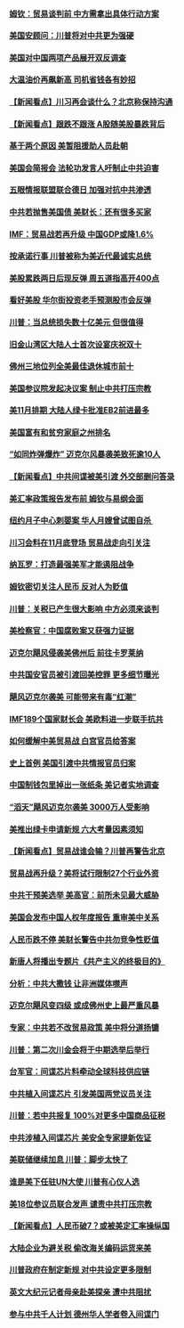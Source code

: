 #### [姆钦：贸易谈判前 中方需拿出具体行动方案](../pages/nsc412/n10780360.md?t=10130933) 

#### [美国安顾问：川普将对中共更为强硬](../pages/nsc412/n10780579.md?t=10130933) 

#### [美国对中国两项产品展开双反调查](../pages/nsc412/n10780059.md?t=10130933) 

#### [大温油价再飙新高 司机省钱各有妙招](../pages/nsc412/n10780183.md?t=10130933) 

#### [【新闻看点】川习再会谈什么？北京称保持沟通](../pages/nsc412/n10780037.md?t=10130933) 

#### [【新闻看点】跟跌不跟涨 A股随美股暴跌背后](../pages/nsc412/n10780057.md?t=10130933) 

#### [基于两个原因 美暂阻援助人员赴朝](../pages/nsc412/n10779723.md?t=10130933) 

#### [美国会简报会 法轮功发言人吁制止中共迫害](../pages/nsc412/n10779649.md?t=10130933) 

#### [五眼情报联盟联合德日 加强对抗中共渗透](../pages/nsc412/n10779555.md?t=10130933) 

#### [中共若抛售美国债 美财长：还有很多买家](../pages/nsc412/n10779551.md?t=10130933) 

#### [IMF：贸易战若再升级 中国GDP或降1.6%](../pages/nsc412/n10779387.md?t=10130933) 

#### [按承诺行事 川普被称为美近代最诚实总统](../pages/nsc412/n10779378.md?t=10130933) 

#### [美股累跌两日后现反弹 周五道指高开400点](../pages/nsc412/n10777885.md?t=10130933) 

#### [看好美股 华尔街投资老手预测股市会反弹](../pages/nsc412/n10778604.md?t=10130933) 

#### [川普：当总统损失数十亿美元 但很值得](../pages/nsc412/n10778932.md?t=10130933) 

#### [旧金山湾区大陆人士首次设宴庆祝双十](../pages/nsc412/n10778620.md?t=10130933) 

#### [佛州三地位列全美最佳退休城市前十](../pages/nsc412/n10777888.md?t=10130933) 

#### [美国参议院发起决议案 制止中共打压宗教](../pages/nsc412/n10777584.md?t=10130933) 

#### [美11月排期 大陆人绿卡批准EB2前进最多](../pages/nsc412/n10777900.md?t=10130933) 

#### [美国富有和贫穷家庭之州排名](../pages/nsc412/n10777911.md?t=10130933) 

#### [“如同炸弹爆炸” 迈克尔风暴袭美致死逾10人](../pages/nsc412/n10777806.md?t=10130933) 

#### [【新闻看点】中共间谍被美引渡 外交部删问答录](../pages/nsc412/n10777155.md?t=10130933) 

#### [美汇率政策报告发布前 姆钦与易纲会面](../pages/nsc412/n10777156.md?t=10130933) 

#### [纽约月子中心刺婴案 华人月嫂曾试图自杀 ](../pages/nsc412/n10777493.md?t=10130933) 

#### [川习会料在11月底登场 贸易战走向引关注](../pages/nsc412/n10777468.md?t=10130933) 

#### [纳瓦罗：打造最强美军才能遏阻战争](../pages/nsc412/n10777382.md?t=10130933) 

#### [姆钦密切关注人民币 反对人为贬值](../pages/nsc412/n10777297.md?t=10130933) 

#### [川普：关税已产生很大影响 中方必须来谈判](../pages/nsc412/n10777141.md?t=10130933) 

#### [美检察官：中国腐败案又获强力证据](../pages/nsc412/n10777118.md?t=10130933) 

#### [迈克尔飓风侵袭美佛州后 前往卡罗莱纳](../pages/nsc412/n10777049.md?t=10130933) 

#### [中共国安官员被引渡回美控罪 更多细节曝光](../pages/nsc412/n10775561.md?t=10130933) 

#### [飓风迈克尔袭美 可能带来有毒“红潮”](../pages/nsc412/n10776149.md?t=10130933) 

#### [IMF189个国家财长会 美欧料进一步联手抗共](../pages/nsc412/n10775397.md?t=10130933) 

#### [如何缓解中美贸易战 白宫官员给答案](../pages/nsc412/n10775590.md?t=10130933) 

#### [史上首例 美国引渡中共情报官员归案](../pages/nsc412/n10775224.md?t=10130933) 

#### [中国制钱包里掉出一张纸条 美记者实地调查](../pages/nsc412/n10775105.md?t=10130933) 

#### [“滔天”飓风迈克尔袭美 3000万人受影响](../pages/nsc412/n10775248.md?t=10130933) 

#### [美推出绿卡申请新规 六大考量因素须知](../pages/nsc412/n10774920.md?t=10130933) 

#### [【新闻看点】贸易战谁会输？川普再警告北京](../pages/nsc412/n10774769.md?t=10130933) 

#### [贸易战再升级？美将试行限制27个行业外资](../pages/nsc412/n10774978.md?t=10130933) 

#### [中共干预美选举 美高官：前所未见最大威胁](../pages/nsc412/n10774924.md?t=10130933) 

#### [美国会发布中国人权年度报告 重审美中关系](../pages/nsc412/n10774917.md?t=10130933) 

#### [人民币跌不停 美财长警告中共勿竞争性贬值](../pages/nsc412/n10774778.md?t=10130933) 

#### [新唐人将播出专题片《共产主义的终极目的》](../pages/nsc412/n10767004.md?t=10130933) 

#### [分析：中共大撒钱 让非洲媒体噤声](../pages/nsc412/n10772349.md?t=10130933) 

#### [迈克尔飓风变四级 或成佛州史上最严重风暴](../pages/nsc412/n10774142.md?t=10130933) 

#### [专家：中共若不改贸易政策 美中将分道扬镳](../pages/nsc412/n10773996.md?t=10130933) 

#### [川普：第二次川金会将于中期选举后举行](../pages/nsc412/n10773708.md?t=10130933) 

#### [台军官：间谍芯片料牵动全球科技供应链](../pages/nsc412/n10772822.md?t=10130933) 

#### [中共植入间谍芯片 引发美国两党议员关注](../pages/nsc412/n10773424.md?t=10130933) 

#### [川普：若中共报复 100%对更多中国商品征税](../pages/nsc412/n10773067.md?t=10130933) 

#### [中共涉植入间谍芯片 美安全专家提新佐证](../pages/nsc412/n10773174.md?t=10130933) 

#### [美联储继续加息 川普：脚步太快了](../pages/nsc412/n10773095.md?t=10130933) 

#### [谁是美下任驻UN大使 川普有心仪人选](../pages/nsc412/n10772974.md?t=10130933) 

#### [美18位参议员联合发声 谴责中共打压宗教](../pages/nsc412/n10767290.md?t=10130933) 

#### [【新闻看点】人民币破7？或被美定汇率操纵国](../pages/nsc412/n10772384.md?t=10130933) 

#### [大陆企业为避关税 偷改海关编码运货来美](../pages/nsc412/n10772734.md?t=10130933) 

#### [川普政府在制定新规 对中共设定更多限制](../pages/nsc412/n10772785.md?t=10130933) 

#### [英文大纪元记者母亲赴美探亲 遭中共阻扰](../pages/nsc412/n10772575.md?t=10130933) 

#### [参与中共千人计划 德州华人学者卷入间谍门](../pages/nsc412/n10772595.md?t=10130933) 

